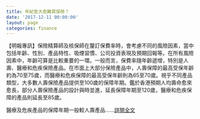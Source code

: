```yaml
---
title: 年紀愈大愈難買保險？
date: '2017-12-11 00:00:00'
layout: page
categories: finance
---
```


【明報專訊】保險精算師及核保師在釐訂保費率時，會考慮不同的風險因素，當中包括年齡、性別、產品特性、吸煙習慣、公司投資表現及預期回報等。在所有風險因素中，年齡可算是比較重要的一環。一般而言，保費率隨年齡遞增，特別是人壽、醫療和危疾保險產品。在巿面上大部分保險產品中，人壽保障的最高受保年齡約為70至75歲，而醫療和危疾保障的最高受保年齡則為65至70歲。視乎不同產品類型，大多數人壽保險產品提供至100歲的保障年期。鑑於香港預期人均壽命愈來愈長，部分人壽保險產品的設計與時並進，延長保障年期至120歲，醫療和危疾保障的產品則延長至85歲。

醫療及危疾產品的保障年期一般較人壽產品......[詳閱全文](https://news.mingpao.com/pns/dailynews/web_tc/article/20171211/s00004/1512929066675)
